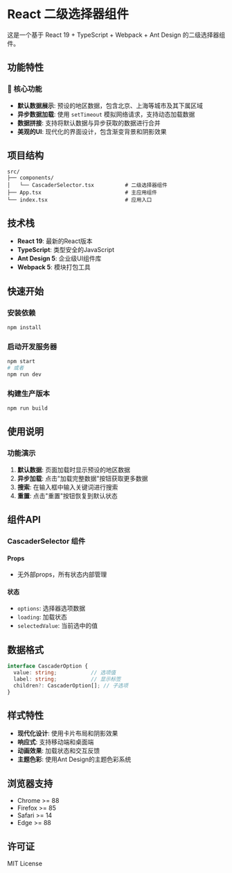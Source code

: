 # React 二级选择器组件

这是一个基于 React 19 + TypeScript + Webpack + Ant Design 的二级选择器组件。

## 功能特性

### 🎯 核心功能
- **默认数据展示**: 预设的地区数据，包含北京、上海等城市及其下属区域
- **异步数据加载**: 使用 `setTimeout` 模拟网络请求，支持动态加载数据
- **数据拼接**: 支持将默认数据与异步获取的数据进行合并
- **美观的UI**: 现代化的界面设计，包含渐变背景和阴影效果

## 项目结构

```
src/
├── components/
│   └── CascaderSelector.tsx          # 二级选择器组件
├── App.tsx                           # 主应用组件
└── index.tsx                         # 应用入口
```

## 技术栈

- **React 19**: 最新的React版本
- **TypeScript**: 类型安全的JavaScript
- **Ant Design 5**: 企业级UI组件库
- **Webpack 5**: 模块打包工具

## 快速开始

### 安装依赖
```bash
npm install
```

### 启动开发服务器
```bash
npm start
# 或者
npm run dev
```

### 构建生产版本
```bash
npm run build
```

## 使用说明

### 功能演示
1. **默认数据**: 页面加载时显示预设的地区数据
2. **异步加载**: 点击"加载完整数据"按钮获取更多数据
3. **搜索**: 在输入框中输入关键词进行搜索
4. **重置**: 点击"重置"按钮恢复到默认状态

## 组件API

### CascaderSelector 组件

#### Props
- 无外部props，所有状态内部管理

#### 状态
- `options`: 选择器选项数据
- `loading`: 加载状态
- `selectedValue`: 当前选中的值

## 数据格式

```typescript
interface CascaderOption {
  value: string;           // 选项值
  label: string;           // 显示标签
  children?: CascaderOption[]; // 子选项
}
```

## 样式特性

- **现代化设计**: 使用卡片布局和阴影效果
- **响应式**: 支持移动端和桌面端
- **动画效果**: 加载状态和交互反馈
- **主题色彩**: 使用Ant Design的主题色彩系统

## 浏览器支持

- Chrome >= 88
- Firefox >= 85
- Safari >= 14
- Edge >= 88

## 许可证

MIT License 